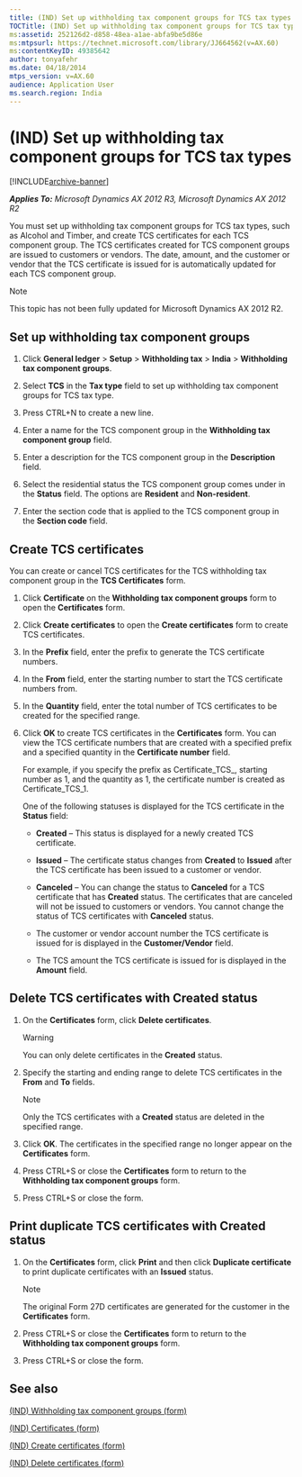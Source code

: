 ```yaml
---
title: (IND) Set up withholding tax component groups for TCS tax types
TOCTitle: (IND) Set up withholding tax component groups for TCS tax types
ms:assetid: 252126d2-d858-48ea-a1ae-abfa9be5d86e
ms:mtpsurl: https://technet.microsoft.com/library/JJ664562(v=AX.60)
ms:contentKeyID: 49385642
author: tonyafehr
ms.date: 04/18/2014
mtps_version: v=AX.60
audience: Application User
ms.search.region: India
---
```


# (IND) Set up withholding tax component groups for TCS tax types 


[!INCLUDE[archive-banner](includes/archive-banner.md)]


_**Applies To:** Microsoft Dynamics AX 2012 R3, Microsoft Dynamics AX 2012 R2_

You must set up withholding tax component groups for TCS tax types, such as Alcohol and Timber, and create TCS certificates for each TCS component group. The TCS certificates created for TCS component groups are issued to customers or vendors. The date, amount, and the customer or vendor that the TCS certificate is issued for is automatically updated for each TCS component group.


> [!NOTE]
> <P>This topic has not been fully updated for Microsoft Dynamics AX 2012 R2.</P>



## Set up withholding tax component groups

1.  Click **General ledger** \> **Setup** \> **Withholding tax** \> **India** \> **Withholding tax component groups**.

2.  Select **TCS** in the **Tax type** field to set up withholding tax component groups for TCS tax type.

3.  Press CTRL+N to create a new line.

4.  Enter a name for the TCS component group in the **Withholding tax component group** field.

5.  Enter a description for the TCS component group in the **Description** field.

6.  Select the residential status the TCS component group comes under in the **Status** field. The options are **Resident** and **Non-resident**.

7.  Enter the section code that is applied to the TCS component group in the **Section code** field.

## Create TCS certificates

You can create or cancel TCS certificates for the TCS withholding tax component group in the **TCS Certificates** form.

1.  Click **Certificate** on the **Withholding tax component groups** form to open the **Certificates** form.

2.  Click **Create certificates** to open the **Create certificates** form to create TCS certificates.

3.  In the **Prefix** field, enter the prefix to generate the TCS certificate numbers.

4.  In the **From** field, enter the starting number to start the TCS certificate numbers from.

5.  In the **Quantity** field, enter the total number of TCS certificates to be created for the specified range.

6.  Click **OK** to create TCS certificates in the **Certificates** form. You can view the TCS certificate numbers that are created with a specified prefix and a specified quantity in the **Certificate number** field.
    
    For example, if you specify the prefix as Certificate\_TCS\_, starting number as 1, and the quantity as 1, the certificate number is created as Certificate\_TCS\_1.
    
    One of the following statuses is displayed for the TCS certificate in the **Status** field:
    
      - **Created** – This status is displayed for a newly created TCS certificate.
    
      - **Issued** – The certificate status changes from **Created** to **Issued** after the TCS certificate has been issued to a customer or vendor.
    
      - **Canceled** – You can change the status to **Canceled** for a TCS certificate that has **Created** status. The certificates that are canceled will not be issued to customers or vendors. You cannot change the status of TCS certificates with **Canceled** status.
    
      - The customer or vendor account number the TCS certificate is issued for is displayed in the **Customer/Vendor** field.
    
      - The TCS amount the TCS certificate is issued for is displayed in the **Amount** field.

## Delete TCS certificates with Created status

1.  On the **Certificates** form, click **Delete certificates**.
    

    > [!WARNING]
    > <P>You can only delete certificates in the <STRONG>Created</STRONG> status.</P>



2.  Specify the starting and ending range to delete TCS certificates in the **From** and **To** fields.
    

    > [!NOTE]
    > <P>Only the TCS certificates with a <STRONG>Created</STRONG> status are deleted in the specified range.</P>



3.  Click **OK**. The certificates in the specified range no longer appear on the **Certificates** form.

4.  Press CTRL+S or close the **Certificates** form to return to the **Withholding tax component groups** form.

5.  Press CTRL+S or close the form.

## Print duplicate TCS certificates with Created status

1.  On the **Certificates** form, click **Print** and then click **Duplicate certificate** to print duplicate certificates with an **Issued** status.
    

    > [!NOTE]
    > <P>The original Form 27D certificates are generated for the customer in the <STRONG>Certificates</STRONG> form.</P>



2.  Press CTRL+S or close the **Certificates** form to return to the **Withholding tax component groups** form.

3.  Press CTRL+S or close the form.

## See also

[(IND) Withholding tax component groups (form)](https://technet.microsoft.com/library/jj678017\(v=ax.60\))

[(IND) Certificates (form)](https://technet.microsoft.com/library/jj678024\(v=ax.60\))

[(IND) Create certificates (form)](https://technet.microsoft.com/library/jj664655\(v=ax.60\))

[(IND) Delete certificates (form)](https://technet.microsoft.com/library/jj664659\(v=ax.60\))

  


